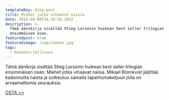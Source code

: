 ```yaml
---
templateKey: blog-post
title: Miehet jotka vihaavat naisia
date: 2019-09-08T14:34:58.203Z
description: >-
  Tämä äänikirja sisältää Stieg Larsonin huikean best seller trilogian
  ensimmäisen osan.
featuredpost: true
featuredimage: /img/chemex.jpg
tags:
  - Kaunokirjallisuus
---
```

Tämä äänikirja sisältää Stieg Larsonin huikean best seller trilogian ensimmäisen osan: Miehet jotka vihaavat naisia. Mikael Blomkvist jäljittää kadonnutta naista ja sotkeutuu samalla tapahtumaketjuun jolla on arvaamattomia seurauksia.

[OSTA >>](http://clk.tradedoubler.com/click?p(345)a(1824918)g(16952822)url(http://cdon.fi/kirjat/larsson%2c_stieg/miehet_jotka_vihaavat_naisia_%2816_cd%29-14286187))
